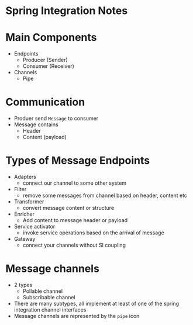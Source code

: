 # Spring Integration Notes

# Main Components
* Endpoints
	* Producer (Sender)
	* Consumer (Receiver)
* Channels
	* Pipe

# Communication
* Produer send `Message` to consumer
* Message contains
	* Header
	* Content (payload)

# Types of Message Endpoints
* Adapters
	* connect our channel to some other system
* Filter
	* remove some messages from channel based on header, content etc
* Transformer
	* convert message content or structure
* Enricher
	* Add content to message header or payload
* Service activator
	* invoke service operations based on the arrival of message
* Gateway
	* connect your channels without SI coupling

# Message channels
* 2 types
	* Pollable channel
	* Subscribable channel
* There are many subtypes, all implement at least of one of the spring integration channel interfaces
* Message channels are represented by the `pipe` icon